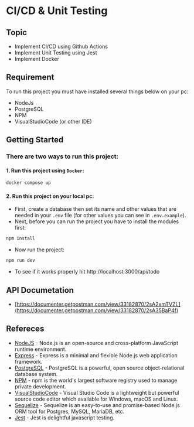 # CI/CD & Unit Testing

## Topic
- Implement CI/CD using Github Actions
- Implement Unit Testing using Jest
- Implement Docker

## Requirement
To run this project you must have installed several things below on your pc:
- NodeJs
- PostgreSQL
- NPM
- VisualStudioCode (or other IDE)

## Getting Started
### There are two ways to run this project:
#### 1. Run this project using `Docker`:
```sh
docker compose up
```
#### 2. Run this project on your local pc:
- First, create a database then set its name and other values that are needed in your `.env` file (for other values you can see in `.env.example`).
- Next, before you can run the project you have to install the modules first:
```sh
npm install
```
- Now run the project:
```sh
npm run dev
```
- To see if it works properly hit http://localhost:3000/api/todo

## API Documetation
- [https://documenter.getpostman.com/view/33182870/2sA2xmTVZL](https://documenter.getpostman.com/view/33182870/2sA35BaP4f)

## Refereces
- [NodeJS](https://nodejs.org/en/learn/getting-started/introduction-to-nodejs) - Node.js is an open-source and cross-platform JavaScript runtime environment.
- [Express](https://expressjs.com/en/5x/api.html) - Express is a minimal and flexible Node.js web application framework.
- [PostgreSQL](https://www.postgresql.org/) - PostgreSQL is a powerful, open source object-relational database system.
- [NPM](https://docs.npmjs.com/about-npm) - npm is the world's largest software registry used to manage private development.
- [VisualStudioCode]() - Visual Studio Code is a lightweight but powerful source code editor which available for Windows, macOS and Linux.
- [Sequelize]() - Sequelize is an easy-to-use and promise-based Node.js ORM tool for Postgres, MySQL, MariaDB, etc.
- [Jest]() - Jest is delightful javascript testing.
